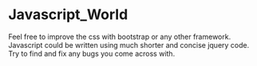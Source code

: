 # Javascript_World
Feel free to improve the css with bootstrap or any other framework.
Javascript could be written using much shorter and concise jquery code.
Try to find and fix any bugs you come across with.
